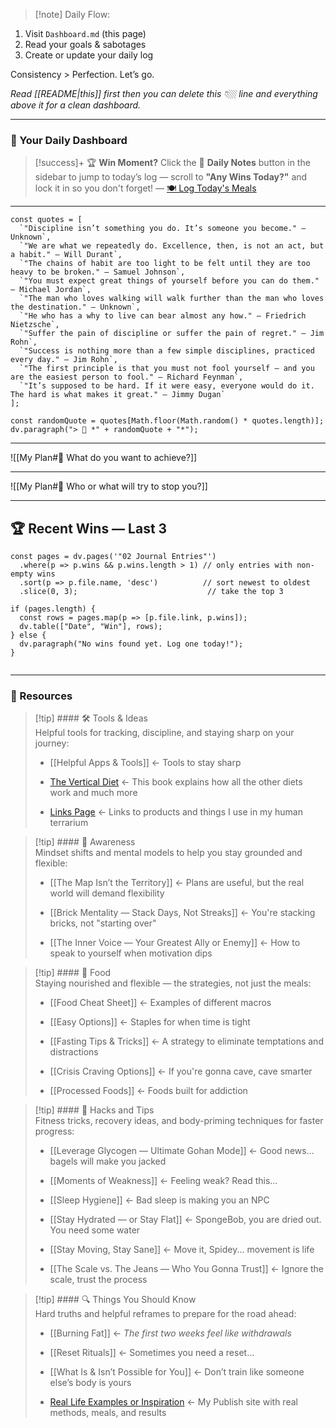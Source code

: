 
> [!note] Daily Flow:
1. Visit `Dashboard.md` (this page)
2. Read your goals & sabotages
3. Create or update your daily log

Consistency > Perfection.
Let’s go.

*Read [[README|this]] first then you can delete this 👇🏼 line and everything above it for a clean dashboard.*

___
### 🧭 Your Daily Dashboard

> [!success]+ 🏆 **Win Moment?**
> Click the 📅 **Daily Notes** button in the sidebar to jump to today’s log — scroll to **"Any Wins Today?"** and lock it in so you don't forget! — [🍽️ Log Today's Meals](https://www.myfitnesspal.com/food/diary)

___
```dataviewjs
const quotes = [
  `"Discipline isn’t something you do. It’s someone you become." — Unknown`,
  `"We are what we repeatedly do. Excellence, then, is not an act, but a habit." — Will Durant`,
  `"The chains of habit are too light to be felt until they are too heavy to be broken." — Samuel Johnson`,
  `"You must expect great things of yourself before you can do them." — Michael Jordan`,
  `"The man who loves walking will walk further than the man who loves the destination." — Unknown`,
  `"He who has a why to live can bear almost any how." — Friedrich Nietzsche`,
  `"Suffer the pain of discipline or suffer the pain of regret." — Jim Rohn`,
  `"Success is nothing more than a few simple disciplines, practiced every day." — Jim Rohn`,
  `"The first principle is that you must not fool yourself — and you are the easiest person to fool." — Richard Feynman`,
  `"It’s supposed to be hard. If it were easy, everyone would do it. The hard is what makes it great." — Jimmy Dugan`
];

const randomQuote = quotes[Math.floor(Math.random() * quotes.length)];
dv.paragraph("> 💬 *" + randomQuote + "*");

```

___

![[My Plan#🎯 What do you want to achieve?]]

___

![[My Plan#🚧 Who or what will try to stop you?]]

___

## 🏆 Recent Wins — Last 3

```dataviewjs
const pages = dv.pages('"02 Journal Entries"')
  .where(p => p.wins && p.wins.length > 1) // only entries with non-empty wins
  .sort(p => p.file.name, 'desc')          // sort newest to oldest
  .slice(0, 3);                             // take the top 3

if (pages.length) {
  const rows = pages.map(p => [p.file.link, p.wins]);
  dv.table(["Date", "Win"], rows);
} else {
  dv.paragraph("No wins found yet. Log one today!");
}


```

___
### 📖 Resources

> [!tip] #### 🛠️ Tools & Ideas  
> Helpful tools for tracking, discipline, and staying sharp on your journey:
> 
> - [[Helpful Apps & Tools]] ← Tools to stay sharp
>     
> - [The Vertical Diet](https://amzn.to/3SK48F3) ← This book explains how all the other diets work and much more
> - [Links Page](https://davidsbrainapk.com/mp/links) ← Links to products and things I use in my human terrarium 
>     

> [!tip] #### 🧠 Awareness  
> Mindset shifts and mental models to help you stay grounded and flexible:
> 
> - [[The Map Isn’t the Territory]] ← Plans are useful, but the real world will demand flexibility
>     
> - [[Brick Mentality — Stack Days, Not Streaks]] ← You're stacking bricks, not "starting over"
>     
> - [[The Inner Voice — Your Greatest Ally or Enemy]] ← How to speak to yourself when motivation dips
>     

> [!tip] #### 🍗 Food  
> Staying nourished and flexible — the strategies, not just the meals:
> 
> - [[Food Cheat Sheet]] ← Examples of different macros
>     
> - [[Easy Options]] ← Staples for when time is tight
>     
> - [[Fasting Tips & Tricks]] ← A strategy to eliminate temptations and distractions
>     
> - [[Crisis Craving Options]] ← If you're gonna cave, cave smarter
>     
> - [[Processed Foods]] ← Foods built for addiction

> [!tip] #### 🧪 Hacks and Tips  
> Fitness tricks, recovery ideas, and body-priming techniques for faster progress:
> 
> - [[Leverage Glycogen — Ultimate Gohan Mode]] ← Good news... bagels will make you jacked
>     
> - [[Moments of Weakness]] ← Feeling weak? Read this...
>     
> - [[Sleep Hygiene]] ← Bad sleep is making you an NPC
>     
> - [[Stay Hydrated — or Stay Flat]] ← SpongeBob, you are dried out. You need some water
>     
> - [[Stay Moving, Stay Sane]] ← Move it, Spidey... movement is life
>     
> - [[The Scale vs. The Jeans — Who You Gonna Trust]] ← Ignore the scale, trust the process
>     

> [!tip] #### 🔍 Things You Should Know  
> Hard truths and helpful reframes to prepare for the road ahead:
> 
> - [[Burning Fat]] ← _The first two weeks feel like withdrawals_
>     
> - [[Reset Rituals]] ← Sometimes you need a reset...
>     
> - [[What Is & Isn’t Possible for You]] ← Don’t train like someone else’s body is yours
>     
> - [Real Life Examples or Inspiration](https://davidsbrainapk.com) ← My Publish site with real methods, meals, and results
>